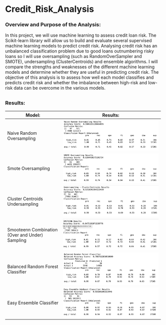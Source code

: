 # Credit_Risk_Analysis

### Overview and Purpose of the Analysis:

In this project, we will use machine learning to assess credit loan risk. The Scikit-learn library will allow us to build and evaluate several supervised machine learning models to predict credit risk. Analysing credit risk has an unbalanced classification problem due to good loans outnumbering risky loans so I will use oversampling (such as RandomOverSampler and SMOTE), undersampling (ClusterCentroids) and ensemble algorithms. I will compare the strengths and weaknesses of the different machine learning models and determine whether they are useful in predicting credit risk. The objective of this analysis is to assess how well each model classifies and predicts credit risk and whether the imbalance between high-risk and low-risk data can be overcome in the various models.

##

### Results:

 Model:   |      Results:   |   
|----------|:--------:|
|Naive Random Oversampling |  ![naive](https://github.com/YanLuong/Credit_Risk_Analysis/blob/main/screenshots/naive_random_oversampling.png) 
| Smote Oversampling|  ![smote](https://github.com/YanLuong/Credit_Risk_Analysis/blob/main/screenshots/smote_oversampling.png)  
| Cluster Centroids Undersampling |  ![cluster](https://github.com/YanLuong/Credit_Risk_Analysis/blob/main/screenshots/cluster_centroids_undersampling.png)  
| Smooteenn Combination (Over and Under) Sampling |  ![smoteen](https://github.com/YanLuong/Credit_Risk_Analysis/blob/main/screenshots/smoteenn.png)      
| Balanced Random Forest Classifier |   ![forest](https://github.com/YanLuong/Credit_Risk_Analysis/blob/main/screenshots/balanced_forest_del3ensemble.png)     
| Easy Ensemble Classifier |  ![easy](https://github.com/YanLuong/Credit_Risk_Analysis/blob/main/screenshots/easy_ensemble_del3.png)      
